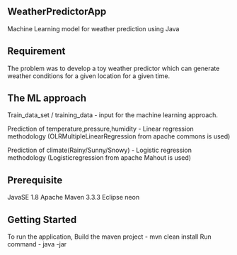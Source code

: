 
## WeatherPredictorApp
Machine Learning model for weather prediction using Java

## Requirement
The problem was to develop a toy weather predictor which can generate weather conditions for a given location for a given time.


## The ML approach
Train_data_set / training_data  - input for the machine learning approach.

Prediction of temperature,pressure,humidity - Linear regression methodology (OLRMultipleLinearRegression from apache commons is used)

Prediction of climate(Rainy/Sunny/Snowy) - Logistic regression methodology (Logisticregression from apache Mahout is used)


## Prerequisite
JavaSE 1.8
Apache Maven 3.3.3
Eclipse neon

## Getting Started
To run the application, 
Build the maven project - mvn clean install 
Run command - java -jar <jarname> <latititude> <longitude> <elevation> <timestamp> <outputfileLocation>



